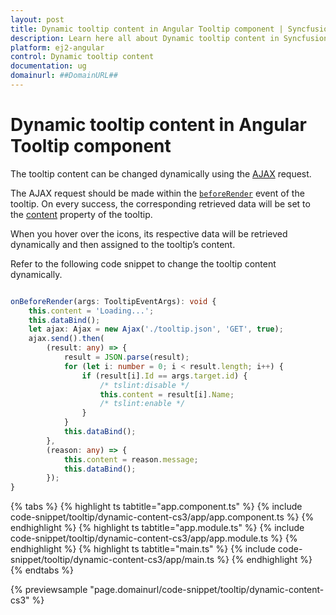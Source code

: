 ```yaml
---
layout: post
title: Dynamic tooltip content in Angular Tooltip component | Syncfusion
description: Learn here all about Dynamic tooltip content in Syncfusion Angular Tooltip component of Syncfusion Essential JS 2 and more.
platform: ej2-angular
control: Dynamic tooltip content 
documentation: ug
domainurl: ##DomainURL##
---
```


# Dynamic tooltip content in Angular Tooltip component

The tooltip content can be changed dynamically using the [AJAX](https://ej2.syncfusion.com/documentation/api/base/ajax/) request.

The AJAX request should be made within the [`beforeRender`](https://ej2.syncfusion.com/angular/documentation/api/tooltip/#beforerender) event of the tooltip. On every success, the corresponding retrieved data will be set to the [content](https://ej2.syncfusion.com/angular/documentation/api/tooltip/#content) property of the tooltip.

When you hover over the icons, its respective data will be retrieved dynamically and then assigned to the tooltip’s content.

Refer to the following code snippet to change the tooltip content dynamically.

```typescript

onBeforeRender(args: TooltipEventArgs): void {
    this.content = 'Loading...';
    this.dataBind();
    let ajax: Ajax = new Ajax('./tooltip.json', 'GET', true);
    ajax.send().then(
        (result: any) => {
            result = JSON.parse(result);
            for (let i: number = 0; i < result.length; i++) {
                if (result[i].Id == args.target.id) {
                    /* tslint:disable */
                    this.content = result[i].Name;
                    /* tslint:enable */
                }
            }
            this.dataBind();
        },
        (reason: any) => {
            this.content = reason.message;
            this.dataBind();
        });
}

```

{% tabs %}
{% highlight ts tabtitle="app.component.ts" %}
{% include code-snippet/tooltip/dynamic-content-cs3/app/app.component.ts %}
{% endhighlight %}
{% highlight ts tabtitle="app.module.ts" %}
{% include code-snippet/tooltip/dynamic-content-cs3/app/app.module.ts %}
{% endhighlight %}
{% highlight ts tabtitle="main.ts" %}
{% include code-snippet/tooltip/dynamic-content-cs3/app/main.ts %}
{% endhighlight %}
{% endtabs %}
  
{% previewsample "page.domainurl/code-snippet/tooltip/dynamic-content-cs3" %}
